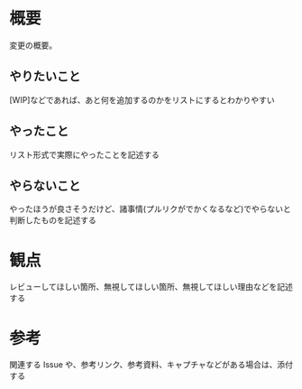 # 概要

変更の概要。

## やりたいこと

[WIP]などであれば、あと何を追加するのかをリストにするとわかりやすい

## やったこと

リスト形式で実際にやったことを記述する

## やらないこと

やったほうが良さそうだけど、諸事情(プルリクがでかくなるなど)でやらないと判断したものを記述する

# 観点

レビューしてほしい箇所、無視してほしい箇所、無視してほしい理由などを記述する

# 参考

関連する Issue や、参考リンク、参考資料、キャプチャなどがある場合は、添付する

